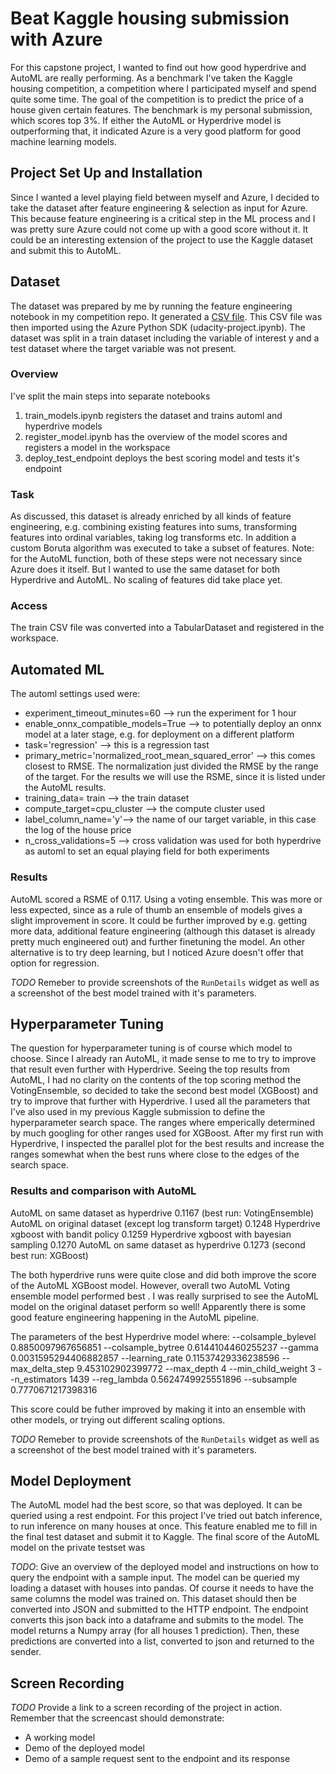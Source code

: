 # Beat Kaggle housing submission with Azure

For this capstone project, I wanted to find out how good hyperdrive and AutoML are really performing. As a benchmark I've taken the Kaggle housing competition, a competition where I participated myself and spend quite some time. The goal of the competition is to predict the price of a house given certain features. The benchmark is my personal submission, which scores top 3%. If either the AutoML or Hyperdrive model is outperforming that, it indicated Azure is a very good platform for good machine learning models.

## Project Set Up and Installation
Since I wanted a level playing field between myself and Azure, I decided to take the dataset after feature engineering & selection as input for Azure. This because feature engineering is a critical step in the ML process and I was pretty sure Azure could not come up with a good score without it. It could be an interesting extension of the project to use the Kaggle dataset and submit this to AutoML.

## Dataset
The dataset was prepared by me by running the feature engineering notebook in my competition repo. It generated a [CSV file](https://raw.githubusercontent.com/jvanelteren/housing/master/datasets/housing_after_preprocessing.csv). This CSV file was then imported using the Azure Python SDK (udacity-project.ipynb). The dataset was split in a train dataset including the variable of interest y and a test dataset where the target variable was not present.

### Overview
I've split the main steps into separate notebooks
1) train_models.ipynb registers the dataset and trains automl and hyperdrive models
2) register_model.ipynb has the overview of the model scores and registers a model in the workspace
3) deploy_test_endpoint deploys the best scoring model and tests it's endpoint

### Task
As discussed, this dataset is already enriched by all kinds of feature engineering, e.g. combining existing features into sums, transforming features into ordinal variables, taking log transforms etc. In addition a custom Boruta algorithm was executed to take a subset of features. Note: for the AutoML function, both of these steps were not necessary since Azure does it itself. But I wanted to use the same dataset for both Hyperdrive and AutoML. No scaling of features did take place yet.

### Access
The train CSV file was converted into a TabularDataset and registered in the workspace.

## Automated ML
The automl settings used were:
- experiment_timeout_minutes=60 --> run the experiment for 1 hour
- enable_onnx_compatible_models=True --> to potentially deploy an onnx model at a later stage, e.g. for deployment on a different platform
- task='regression' --> this is a regression tast
- primary_metric='normalized_root_mean_squared_error' --> this comes closest to RMSE. The normalization just divided the RMSE by the range of the target. For the results we will use the RSME, since it is listed under the AutoML results.
- training_data= train --> the train dataset
- compute_target=cpu_cluster --> the compute cluster used
- label_column_name='y'--> the name of our target variable, in this case the log of the house price
- n_cross_validations=5 --> cross validation was used for both hyperdrive as automl to set an equal playing field for both experiments

### Results
AutoML scored a RSME of 0.117. Using a voting ensemble. This was more or less expected, since as a rule of thumb an ensemble of models gives a slight improvement in score. It could be further improved by e.g. getting more data, additional feature engineering (although this dataset is already pretty much engineered out) and further finetuning the model. An other alternative is to try deep learning, but I noticed Azure doesn't offer that option for regression.

*TODO* Remeber to provide screenshots of the `RunDetails` widget as well as a screenshot of the best model trained with it's parameters.

## Hyperparameter Tuning
The question for hyperparameter tuning is of course which model to choose. Since I already ran AutoML, it made sense to me to try to improve that result even further with Hyperdrive. Seeing the top results from AutoML, I had no clarity on the contents of the top scoring method the VotingEnsemble, so decided to take the second best model (XGBoost) and try to improve that further with Hyperdrive. I used all the parameters that I've also used in my previous Kaggle submission to define the hyperparameter search space. The ranges where emperically determined by much googling for other ranges used for XGBoost.
After my first run with Hyperdrive, I inspected the parallel plot for the best results and increase the ranges somewhat when the best runs where close to the edges of the search space.

### Results and comparison with AutoML
AutoML on same dataset as hyperdrive	                    0.1167 (best run: VotingEnsemble)
AutoML on original dataset (except log transform target)	0.1248
Hyperdrive xgboost with bandit policy	                    0.1259
Hyperdrive xgboost with bayesian sampling	                0.1270
AutoML on same dataset as hyperdrive	                    0.1273 (second best run: XGBoost)

The both hyperdrive runs were quite close and did both improve the score of the AutoML XGBoost model. However, overall two AutoML Voting ensemble model performed best . I was really surprised to see the AutoML model on the original dataset perform so well! Apparently there is some good feature engineering happening in the AutoML pipeline.

The parameters of the best Hyperdrive model where:
--colsample_bylevel 0.8850097967656851 --colsample_bytree 0.6144104460255237 --gamma 0.0031595294406882857 --learning_rate 0.11537429336238596 --max_delta_step 9.453102902399772 --max_depth 4 --min_child_weight 3 --n_estimators 1439 --reg_lambda 0.5624749925551896 --subsample 0.7770671217398316

This score could be futher improved by making it into an ensemble with other models, or trying out different scaling options.

*TODO* Remeber to provide screenshots of the `RunDetails` widget as well as a screenshot of the best model trained with it's parameters.

## Model Deployment
The AutoML model had the best score, so that was deployed. It can be queried using a rest endpoint. For this project I've tried out batch inference, to run inference on many houses at once. This feature enabled me to fill in the final test dataset and submit it to Kaggle. The final score of the AutoML model on the private testset was 

*TODO*: Give an overview of the deployed model and instructions on how to query the endpoint with a sample input.
The model can be queried my loading a dataset with houses into pandas. Of course it needs to have the same columns the model was trained on. This dataset should then be converted into JSON and submitted to the HTTP endpoint. The endpoint converts this json back into a dataframe and submits to the model. The model returns a Numpy array (for all houses 1 prediction). Then, these predictions are converted into a list, converted to json and returned to the sender.

## Screen Recording
*TODO* Provide a link to a screen recording of the project in action. Remember that the screencast should demonstrate:
- A working model
- Demo of the deployed  model
- Demo of a sample request sent to the endpoint and its response
